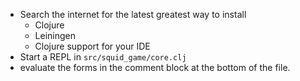 - Search the internet for the latest greatest way to install
  - Clojure
  - Leiningen
  - Clojure support for your IDE
- Start a REPL in `src/squid_game/core.clj`
- evaluate the forms in the comment block at the bottom of the file.
